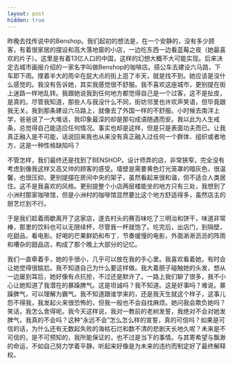 ```yaml
---
layout: post
hidden: true
---
```

昨晚去找传说中的Benshop。我们起初的想法是，在一个安静的，没有多少顾客，有着很家居的摆设和高大落地窗的小店，一边吃东西一边看蓝莓之夜（她最喜欢的片子）。这里是有着13亿人口的中国，这样的幻想大概不大可能实现。后来决定去城市画报介绍的一家名字叫做Benshop的咖啡店。搭公车去建设六马路，下车即下雨。撑着半大的雨伞在屁大点的街上逛了半天，就是找不到。她应该是没什么感觉的。我没有告诉她，其实我感觉很不舒服。我不喜欢这座城市，更别提在街上迷路一样地乱转。我跟她说我到任何地方都觉得自己是一个过客，这不是扯皮，是真的。尽管我知道，那些人与我没什么不同，街坊邻里也许欢声笑语，但毕竟跟我无关。我到那条建设六马路上，就像去了外国一样的不舒服。小时候去南洋上学，爸爸说了一大堆话，我印象最深的却是那句成语随遇而安。我以此为人生戒条，总觉得自己能适应任何情况。事实也却是这样，但是只是表面功夫而已。让我真正融入是不可能，话说回来我也从来没有真正融入过任何一个群体、组织或者地方，这是一种性格缺陷吗？

不管怎样，我们最终还是找到了BENSHOP。设计师弄的店，非常狭窄，完全没有考虑到像我这样又高又帅的顾客的感受。墙壁是需要黄色灯光笼罩的暗灰色，很温馨，也很压抑，更别提摆在房间中央的架子，虽然看起来很和谐，但不适合人类居住。这不是我喜欢的风格。更别提整个小店两层楼能坐的地方只有三处，我想到了小洲村那家咖啡馆，但是小洲村的咖啡馆显然要比这个地方舒适得多，虽然店主的厨艺烂到不行。

于是我们趁着雨歇离开了这家店，遂去村头的赛百味吃了三明治和饼干，味道非常棒，那里的饮料也可以无限续杯，尽管我一杯就饱了。吃完后，出店门，到隔壁，吃甜品，看电影。好喝的芒果鲜奶和布丁，节奏缓慢的电影，外面淅淅沥沥的阵雨和嘈杂的甜品店，构成了那个晚上大部分的记忆。

我们一直牵着手，她的手很小，几乎可以放在我的手心里。我喜欢看着她，有时会让她觉得很尴尬。我不知道自己为什么要这样做。我大着胆子碰触她的头发，想从一边屡到耳后，她好像有点抗拒，不过还是默许了。一路上我们聊了很多，我不小心让她知道了我潜在的暴躁脾气。这是坦诚吗？我不知道。这是好事吗？难说。暴躁脾气，可以理解为霸气。我不知道跟谁学来的，还是我天生就这个样子，这事儿怨不得我，我发起火来很恐怖的，但我一般也不会自找麻烦。她问我会欺负她吗？笑话，我怎么舍得呢。我今天这样说，我对一教前的老树发誓，我绝对不会对她发脾气，我真的不会吗？这种“永远不会”怎么怎么样的宣誓，真的可信吗？如果是可信的话，为什么还有无数起失败的海枯石烂和数不清的悲剧天长地久呢？未来是不可信的，是不可预知的，我所能保证的，也不过是当下的事情。与其寄希望与飘渺的命运，不如自己努力学着平静。听起来好像是为未来的违约而制定好了最终解释权。
